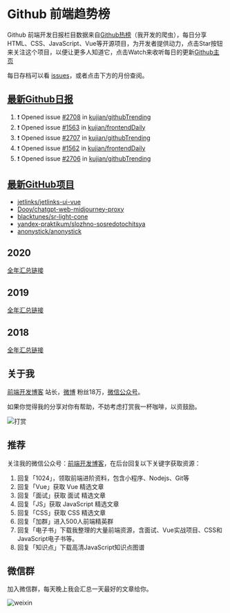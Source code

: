 # Github 前端趋势榜

Github 前端开发日报栏目数据来自[Github热榜](https://github.qdkfweb.cn/)（我开发的爬虫），每日分享HTML、CSS、JavaScript、Vue等开源项目，为开发者提供动力，点击Star按钮来关注这个项目，以便让更多人知道它，点击Watch来收听每日的更新[Github主页](https://github.com/kujian/githubTrending)

每日存档可以看 [issues](https://github.com/kujian/githubTrending/issues)，或者点击下方的月份查阅。

## [最新Github日报](https://github.com/kujian/githubTrending/issues)

<!--START_SECTION:activity-->
1. ❗ Opened issue [#2708](https://github.com/kujian/githubTrending/issues/2708) in [kujian/githubTrending](https://github.com/kujian/githubTrending)
2. ❗ Opened issue [#1563](https://github.com/kujian/frontendDaily/issues/1563) in [kujian/frontendDaily](https://github.com/kujian/frontendDaily)
3. ❗ Opened issue [#2707](https://github.com/kujian/githubTrending/issues/2707) in [kujian/githubTrending](https://github.com/kujian/githubTrending)
4. ❗ Opened issue [#1562](https://github.com/kujian/frontendDaily/issues/1562) in [kujian/frontendDaily](https://github.com/kujian/frontendDaily)
5. ❗ Opened issue [#2706](https://github.com/kujian/githubTrending/issues/2706) in [kujian/githubTrending](https://github.com/kujian/githubTrending)
<!--END_SECTION:activity-->


## [最新GitHub项目](https://github.qdkfweb.cn/)

<!-- BLOG-POST-LIST:START -->
- [jetlinks/jetlinks-ui-vue](https://github.qdkfweb.cn/jetlinks-jetlinks-ui-vue/)
- [Dooy/chatgpt-web-midjourney-proxy](https://github.qdkfweb.cn/dooy-chatgpt-web-midjourney-proxy/)
- [blacktunes/sr-light-cone](https://github.qdkfweb.cn/blacktunes-sr-light-cone/)
- [yandex-praktikum/slozhno-sosredotochitsya](https://github.qdkfweb.cn/yandex-praktikum-slozhno-sosredotochitsya/)
- [anonystick/anonystick](https://github.qdkfweb.cn/anonystick-anonystick/)
<!-- BLOG-POST-LIST:END -->

## 2020
[全年汇总链接](https://github.com/kujian/githubTrending/tree/master/2020)
## 2019
[全年汇总链接](https://github.com/kujian/githubTrending/tree/master/2019)

## 2018
[全年汇总链接](https://github.com/kujian/githubTrending/tree/master/2018)

## 关于我

[前端开发博客](https://qdkfweb.cn/) 站长，[微博](https://weibo.com/kujian) 粉丝18万，[微信公众号](https://open.weixin.qq.com/qr/code?username=caibaojian_com)。


如果你觉得我的分享对你有帮助，不妨考虑打赏我一杯咖啡，以资鼓励。

![打赏](https://upload-images.jianshu.io/upload_images/570843-db4053c67a8c9ea9.png)

## 推荐

关注我的微信公众号：[前端开发博客](https://open.weixin.qq.com/qr/code?username=caibaojian_com)，在后台回复以下关键字获取资源：

1. 回复「1024」，领取前端进阶资料，包含小程序、Nodejs、Git等
2. 回复「Vue」获取 Vue 精选文章
3. 回复「面试」获取 面试 精选文章
4. 回复「JS」获取 JavaScript 精选文章
5. 回复「CSS」获取 CSS 精选文章
6. 回复「加群」进入500人前端精英群
7. 回复「电子书」下载我整理的大量前端资源，含面试、Vue实战项目、CSS和JavaScript电子书等。
8. 回复「知识点」下载高清JavaScript知识点图谱

## 微信群

加入微信群，每天晚上我会汇总一天最好的文章给你。

![weixin](https://user-images.githubusercontent.com/3055447/38468989-651132ac-3b80-11e8-8e6b-15122322a9d7.png)
